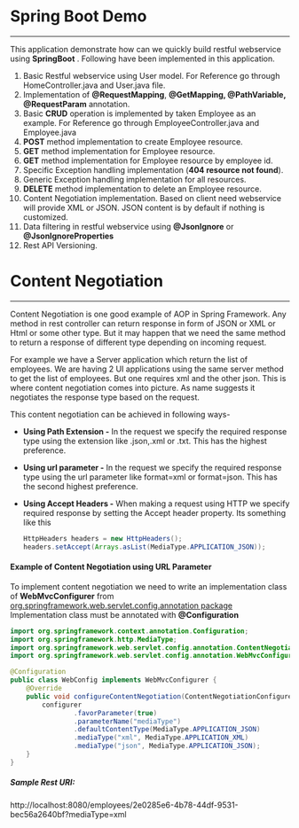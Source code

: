 # Spring Boot Demo

------

This application demonstrate how can we quickly build restful webservice using **SpringBoot** . Following have been implemented in this application.

1. Basic Restful webservice using User model. For Reference go through HomeController.java and User.java file.
2. Implementation of **@RequestMapping**, **@GetMapping, @PathVariable,**  **@RequestParam** annotation.
3. Basic **CRUD** operation is implemented by taken Employee as an example. For Reference go through EmployeeController.java and Employee.java
4. **POST** method implementation to create Employee resource.
5. **GET** method implementation for Employee resource.
6. **GET** method implementation for Employee resource by employee id.
7. Specific Exception handling implementation (**404 resource not found**).
8. Generic Exception handling implementation for all resources.
9. **DELETE** method implementation to delete an Employee resource.
10. Content Negotiation implementation. Based on client need webservice will provide XML or JSON. JSON content is by default if nothing is customized.
11. Data filtering in restful webservice using **@JsonIgnore** or **@JsonIgnoreProperties**
12. Rest API Versioning.



# Content Negotiation

---

Content Negotiation is one good example of AOP in Spring Framework. Any method in rest controller can return response in form of JSON or XML or Html or some other type. But it may happen that we need the same method to return a response of different type depending on incoming request.

For example we have a Server application which return the list of employees. We are having 2 UI applications using the same server method to get the list of employees. But one requires xml and the other json. This is where content negotiation comes into picture. As name suggests it negotiates the response type based on the request.

This content negotiation can be achieved in following ways-

- **Using Path Extension -** In the request we specify the required response type using the extension like .json,.xml or .txt. This has the highest preference.

- **Using url parameter -** In the request we specify the required response type using the url parameter like format=xml or format=json. This has the second highest preference.

- **Using Accept Headers -** When making a request using HTTP we specify required response by setting the Accept header property. Its something like this

  ```java
  HttpHeaders headers = new HttpHeaders();
  headers.setAccept(Arrays.asList(MediaType.APPLICATION_JSON));
  ```



#### Example of Content Negotiation using URL Parameter

To implement content negotiation we need to write an implementation class of **WebMvcConfigurer** from <u>org.springframework.web.servlet.config.annotation package</u> Implementation class must be annotated with **@Configuration**

```java
import org.springframework.context.annotation.Configuration;
import org.springframework.http.MediaType;
import org.springframework.web.servlet.config.annotation.ContentNegotiationConfigurer;
import org.springframework.web.servlet.config.annotation.WebMvcConfigurer;

@Configuration
public class WebConfig implements WebMvcConfigurer {
    @Override
    public void configureContentNegotiation(ContentNegotiationConfigurer configurer) {
        configurer
                .favorParameter(true)
                .parameterName("mediaType")
                .defaultContentType(MediaType.APPLICATION_JSON)
                .mediaType("xml", MediaType.APPLICATION_XML)
                .mediaType("json", MediaType.APPLICATION_JSON);
    }
}
```

##### Sample Rest URI:

http://localhost:8080/employees/2e0285e6-4b78-44df-9531-bec56a2640bf?mediaType=xml